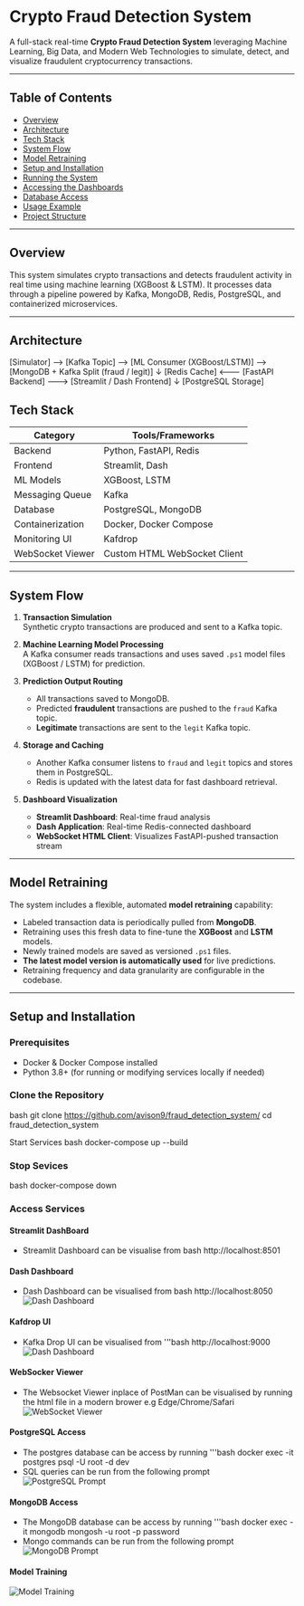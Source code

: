 # Crypto Fraud Detection System

A full-stack real-time **Crypto Fraud Detection System** leveraging Machine Learning, Big Data, and Modern Web Technologies to simulate, detect, and visualize fraudulent cryptocurrency transactions.

---

## Table of Contents

- [Overview](#-overview)
- [Architecture](#-architecture)
- [Tech Stack](#-tech-stack)
- [System Flow](#-system-flow)
- [Model Retraining](#-model-retraining)
- [Setup and Installation](#-setup-and-installation)
- [Running the System](#-running-the-system)
- [Accessing the Dashboards](#-accessing-the-dashboards)
- [Database Access](#-database-access)
- [Usage Example](#-usage-example)
- [Project Structure](#-project-structure)

---

## Overview

This system simulates crypto transactions and detects fraudulent activity in real time using machine learning (XGBoost & LSTM). It processes data through a pipeline powered by Kafka, MongoDB, Redis, PostgreSQL, and containerized microservices.

---

## Architecture
[Simulator] --> [Kafka Topic] --> [ML Consumer (XGBoost/LSTM)] --> [MongoDB + Kafka Split (fraud / legit)]
↓
[Redis Cache] <--- [FastAPI Backend] ---> [Streamlit / Dash Frontend]
↓
[PostgreSQL Storage]

## Tech Stack

| Category            | Tools/Frameworks                       |
|---------------------|----------------------------------------|
| Backend             | Python, FastAPI, Redis                 |
| Frontend            | Streamlit, Dash                        |
| ML Models           | XGBoost, LSTM                          |
| Messaging Queue     | Kafka                                  |
| Database            | PostgreSQL, MongoDB                    |
| Containerization    | Docker, Docker Compose                 |
| Monitoring UI       | Kafdrop                                |
| WebSocket Viewer    | Custom HTML WebSocket Client           |

---

## System Flow

1. **Transaction Simulation**  
   Synthetic crypto transactions are produced and sent to a Kafka topic.

2. **Machine Learning Model Processing**  
   A Kafka consumer reads transactions and uses saved `.ps1` model files (XGBoost / LSTM) for prediction.

3. **Prediction Output Routing**  
   - All transactions saved to MongoDB.
   - Predicted **fraudulent** transactions are pushed to the `fraud` Kafka topic.
   - **Legitimate** transactions are sent to the `legit` Kafka topic.

4. **Storage and Caching**  
   - Another Kafka consumer listens to `fraud` and `legit` topics and stores them in PostgreSQL.
   - Redis is updated with the latest data for fast dashboard retrieval.

5. **Dashboard Visualization**  
   - **Streamlit Dashboard**: Real-time fraud analysis
   - **Dash Application**: Real-time Redis-connected dashboard
   - **WebSocket HTML Client**: Visualizes FastAPI-pushed transaction stream

---

## Model Retraining

The system includes a flexible, automated **model retraining** capability:

- Labeled transaction data is periodically pulled from **MongoDB**.
- Retraining uses this fresh data to fine-tune the **XGBoost** and **LSTM** models.
- Newly trained models are saved as versioned `.ps1` files.
- **The latest model version is automatically used** for live predictions.
- Retraining frequency and data granularity are configurable in the codebase.

---

## Setup and Installation

### Prerequisites

- Docker & Docker Compose installed
- Python 3.8+ (for running or modifying services locally if needed)

### Clone the Repository
bash
   git clone https://github.com/avison9/fraud_detection_system/
   cd fraud_detection_system


Start Services
bash
   docker-compose up --build

### Stop Sevices

bash
   docker-compose down

### Access Services

#### Streamlit DashBoard
- Streamlit Dashboard can be visualise from 
bash 
   http://localhost:8501

#### Dash Dashboard
- Dash Dashboard can be visualised from 
bash 
   http://localhost:8050
![Dash Dashboard](images/dash.png)

#### Kafdrop UI
- Kafka Drop UI can be visualised from '''bash http://localhost:9000
![Dash Dashboard](images/kafka.png)

#### WebSocker Viewer
- The Websocket Viewer inplace of PostMan can be visualised by running the html file in a modern brower e.g Edge/Chrome/Safari
![WebSocket Viewer](images/websocket.png)

#### PostgreSQL Access
- The postgres database can be access by running '''bash docker exec -it postgres psql -U root -d dev
- SQL queries can be run from the following prompt
![PostgreSQL Prompt](images/postgres.png)

#### MongoDB Access
- The MongoDB database can be access by running '''bash docker exec -it mongodb mongosh -u root -p password
- Mongo commands can be run from the following prompt
![MongoDB Prompt](images/mongodb.png)


#### Model Training
![Model Training](images/model.png)



